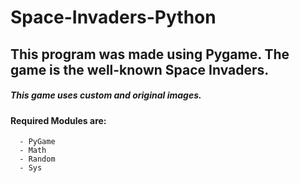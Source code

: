 # Space-Invaders-Python
## This program was made using Pygame. The game is the well-known Space Invaders.
##### This game uses custom and original images.

#### Required Modules are:
```
  - PyGame
  - Math
  - Random
  - Sys
```
